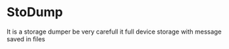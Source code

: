 # StoDump
It is a storage dumper be very carefull it full device storage with message saved in files 
